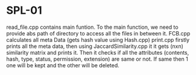 # SPL-01

read_file.cpp contains main funtion. To the main function, we need to provide abs path of directory to access all the files in between it. 
FCB.cpp calculates all meta Data (gets hash value using Hash.cpp)
print.cpp firstly prints all the meta data, then using JaccardSimilarity.cpp it it gets (nxn) similarity matrix and prints it. 
Then it checks if all the attributes (contents, hash, type, status, permission, extension) are same or not. If same then 1 one will be kept and the other will be deleted. 
